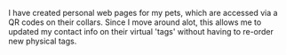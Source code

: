 I have created personal web pages for my pets, which are accessed via a QR codes on their collars. Since I move around alot, this allows me to updated my contact info on their virtual 'tags' without having to re-order new physical tags. 
